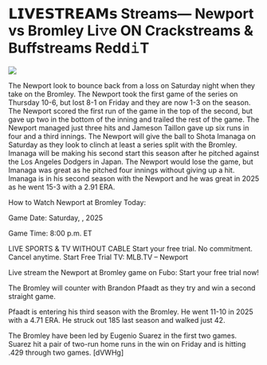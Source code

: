 # 𝗟𝗜𝗩𝗘𝗦𝗧𝗥𝗘𝗔𝗠𝘀 Streams— Newport vs Bromley Li𝚟e ON Crackstreams & Buffstreams Redd𝚒T  
  
  
[![](https://i.imgur.com/qSNzIqt.png)](https://movie.rssnews.media/heLwNDccA.php)  
  
The Newport look to bounce back from a loss on Saturday night when they take on the Bromley. The Newport took the first game of the series on Thursday 10-6, but lost 8-1 on Friday and they are now 1-3 on the season. The Newport scored the first run of the game in the top of the second, but gave up two in the bottom of the inning and trailed the rest of the game. The Newport managed just three hits and Jameson Taillon gave up six runs in four and a third innings. The Newport will give the ball to Shota Imanaga on Saturday as they look to clinch at least a series split with the Bromley. Imanaga will be making his second start this season after he pitched against the Los Angeles Dodgers in Japan. The Newport would lose the game, but Imanaga was great as he pitched four innings without giving up a hit. Imanaga is in his second season with the Newport and he was great in 2025 as he went 15-3 with a 2.91 ERA.

How to Watch Newport at Bromley Today:

Game Date: Saturday, , 2025

Game Time: 8:00 p.m. ET

LIVE SPORTS & TV WITHOUT CABLE
Start your free trial. No commitment. Cancel anytime.
Start Free Trial
TV: MLB.TV – Newport

Live stream the Newport at Bromley game on Fubo: Start your free trial now!

The Bromley will counter with Brandon Pfaadt as they try and win a second straight game.

Pfaadt is entering his third season with the Bromley. He went 11-10 in 2025 with a 4.71 ERA. He struck out 185 last season and walked just 42.

The Bromley have been led by Eugenio Suarez in the first two games. Suarez hit a pair of two-run home runs in the win on Friday and is hitting .429 through two games. [dVWHg]